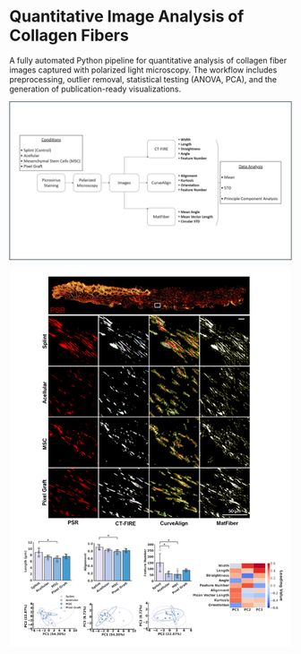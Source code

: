 # Quantitative Image Analysis of Collagen Fibers
A fully automated Python pipeline for quantitative analysis of collagen fiber images captured with polarized light microscopy. The workflow includes preprocessing, outlier removal, statistical testing (ANOVA, PCA), and the generation of publication-ready visualizations.

<p align="center">
  <img src="Methods.png" width="800"/>
</p>

<p align="center">
  <img src="Panel.png" width="800"/>
</p>

